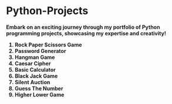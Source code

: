 # Python-Projects
<b> Embark on an exciting journey through my portfolio of Python programming projects, showcasing my expertise and creativity! <b>
<ol>
<b>
<li>Rock Paper Scissors Game </li>
<li>Password Generator</li>
<li>Hangman Game</li>
<li>Caesar Cipher</li>
<li>Basic Calculator</li>
<li>Black Jack Game</li>
<li>Silent Auction</li>
<li>Guess The Number</li>
<li>Higher Lower Game</li>

</b>
</ol>

